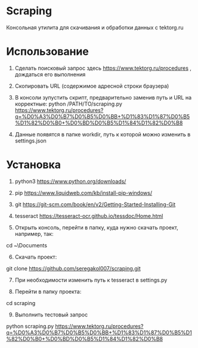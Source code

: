 # Scraping

Консольная утилита для скачивания и обработки данных с tektorg.ru

# Использование
1) Сделать поисковый запрос здесь https://www.tektorg.ru/procedures , дождаться его выполнения

2) Скопировать URL (содержимое адресной строки браузера)

3) В консоли зупустить скрипт, предварительно заменив путь и URL на корректные:
python /PATH/TO/scraping.py https://www.tektorg.ru/procedures?q=%D0%A3%D0%B7%D0%B5%D0%BB+%D1%83%D1%87%D0%B5%D1%82%D0%B0+%D0%BD%D0%B5%D1%84%D1%82%D0%B8

4) Данные появятся в папке workdir, путь к которой можно изменить в settings.json


# Установка
1) python3 https://www.python.org/downloads/

2) pip https://www.liquidweb.com/kb/install-pip-windows/

3) git https://git-scm.com/book/en/v2/Getting-Started-Installing-Git

4) tesseract https://tesseract-ocr.github.io/tessdoc/Home.html

5) Открыть консоль, перейти в папку, куда нужно скачать проект, например, так:

cd ~\Documents

6) Скачать проект:

git clone https://github.com/seregakol007/scraping.git

7) При необходимости изменить путь к tesseract в settings.py

8) Перейти в папку проекта:

cd scraping

9) Выполнить тестовый запрос

python scraping.py https://www.tektorg.ru/procedures?q=%D0%A3%D0%B7%D0%B5%D0%BB+%D1%83%D1%87%D0%B5%D1%82%D0%B0+%D0%BD%D0%B5%D1%84%D1%82%D0%B8
